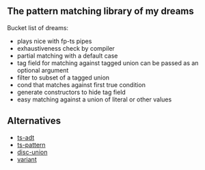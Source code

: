 ## The pattern matching library of my dreams

Bucket list of dreams:

- plays nice with fp-ts pipes
- exhaustiveness check by compiler
- partial matching with a default case
- tag field for matching against tagged union can be passed as an optional argument
- filter to subset of a tagged union
- cond that matches against first true condition
- generate constructors to hide tag field
- easy matching against a union of literal or other values

## Alternatives

- [ts-adt](https://github.com/pfgray/ts-adt)
- [ts-pattern](https://github.com/gvergnaud/ts-pattern)
- [disc-union](https://github.com/BobbyGerace/disc-union)
- [variant](https://github.com/paarthenon/variant)
